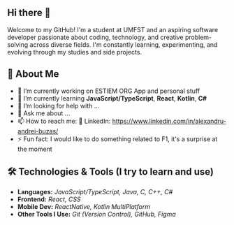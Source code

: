 ## Hi there 👋

Welcome to my GitHub! I'm a student at UMFST and an aspiring software developer passionate about coding, technology, and creative problem-solving across diverse fields. I'm constantly learning, experimenting, and evolving through my studies and side projects.

## 🚀 About Me

- 🔭 I’m currently working on ESTIEM ORG App and personal stuff
- 🌱 I’m currently learning **JavaScript/TypeScript**, **React**, **Kotlin**, **C#**
- 🤔 I’m looking for help with ...
- 💬 Ask me about ...
- 📫 How to reach me: 💼 LinkedIn: https://www.linkedin.com/in/alexandru-andrei-buzas/
- ⚡ Fun fact: I would like to do something related to F1, it's a surprise at the moment

## 🛠️ Technologies & Tools (I try to learn and use)

- **Languages:** _JavaScript/TypeScript, Java, C, C++, C#_
- **Frontend:** _React, CSS_
- **Mobile Dev:** _ReactNative, Kotlin MultiPlatform_
- **Other Tools I Use:** _Git (Version Control), GitHub, Figma_
